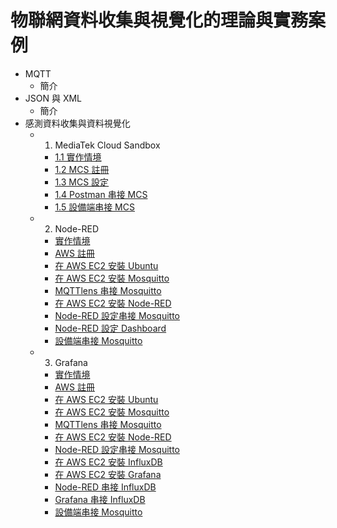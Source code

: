 # 物聯網資料收集與視覺化的理論與實務案例

* MQTT
  * 簡介
* JSON 與 XML
  * 簡介
* 感測資料收集與資料視覺化
  * 1. MediaTek Cloud Sandbox
    * [1.1 實作情境]()
    * [1.2 MCS 註冊](https://oranwind.org/-mcs-mediatek-cloud-sandbox-zhu-ce-jiao-xue/)
    * [1.3 MCS 設定](https://oranwind.org/-linkit-smart-7688-chuan-song-sensor-data-dao-mediatek-cloud-sandbox-mcs-api/)
    * [1.4 Postman 串接 MCS]()
    * [1.5 設備端串接 MCS]()
  * 2. Node-RED
    * [實作情境]()
    * [AWS 註冊](https://oranwind.org/-aws-zhu-ce-aws-zhang-hao/)
    * [在 AWS EC2 安裝 Ubuntu]()
    * [在 AWS EC2 安裝 Mosquitto](https://oranwind.org/-edge-zai-ubuntu-an-zhuang-mosquitto-mqtt-broker-part-2/)
    * [MQTTlens 串接 Mosquitto]()
    * [在 AWS EC2 安裝 Node-RED]()
    * [Node-RED 設定串接 Mosquitto]()
    * [Node-RED 設定 Dashboard]()
    * [設備端串接 Mosquitto]()
  * 3. Grafana
    * [實作情境]()
    * [AWS 註冊](https://oranwind.org/-aws-zhu-ce-aws-zhang-hao/)
    * [在 AWS EC2 安裝 Ubuntu]()
    * [在 AWS EC2 安裝 Mosquitto](https://oranwind.org/-edge-zai-ubuntu-an-zhuang-mosquitto-mqtt-broker-part-2/)
    * [MQTTlens 串接 Mosquitto]()
    * [在 AWS EC2 安裝 Node-RED]()
    * [Node-RED 設定串接 Mosquitto]()
    * [在 AWS EC2 安裝 InfluxDB]()
    * [在 AWS EC2 安裝 Grafana]()
    * [Node-RED 串接 InfluxDB]()
    * [Grafana 串接 InfluxDB]()
    * [設備端串接 Mosquitto]()
